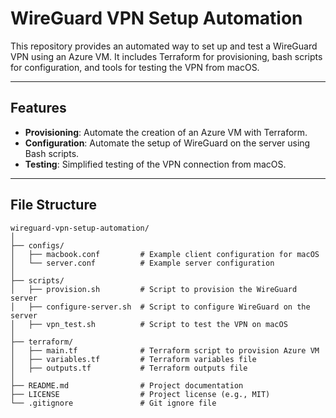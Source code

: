# WireGuard VPN Setup Automation

This repository provides an automated way to set up and test a WireGuard VPN using an Azure VM. It includes Terraform for provisioning, bash scripts for configuration, and tools for testing the VPN from macOS.

---

## Features

- **Provisioning**: Automate the creation of an Azure VM with Terraform.
- **Configuration**: Automate the setup of WireGuard on the server using Bash scripts.
- **Testing**: Simplified testing of the VPN connection from macOS.

---

## File Structure

```plaintext
wireguard-vpn-setup-automation/
│
├── configs/
│   ├── macbook.conf         # Example client configuration for macOS
│   └── server.conf          # Example server configuration
│
├── scripts/
│   ├── provision.sh         # Script to provision the WireGuard server
│   ├── configure-server.sh  # Script to configure WireGuard on the server
│   ├── vpn_test.sh          # Script to test the VPN on macOS
│
├── terraform/
│   ├── main.tf              # Terraform script to provision Azure VM
│   ├── variables.tf         # Terraform variables file
│   ├── outputs.tf           # Terraform outputs file
│
├── README.md                # Project documentation
├── LICENSE                  # Project license (e.g., MIT)
└── .gitignore               # Git ignore file
